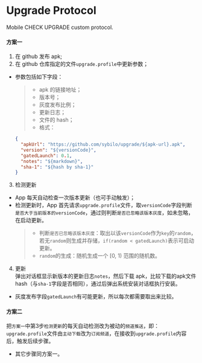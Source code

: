 # Upgrade Protocol
Mobile CHECK UPGRADE custom protocol.

#### 方案一
1. 在 github 发布 apk;
2. 在 github 仓库指定的文件`upgrade.profile`中更新参数；
  - 参数包括如下字段：
    >* apk 的链接地址；
    >* 版本号；
    >* 灰度发布比例；
    >* 更新日志；
    >* 文件的 hash；
    >* 格式：
       ```json
       {
         "apkUrl": "https://github.com/sybilo/upgrade/${apk-url}.apk",
         "version": "${versionCode}",
         "gatedLaunch": 0.1,
         "notes": "${markdown}",
         "sha-1": "${hash by sha-1}"
       }
       ```

3. 检测更新  
  - App 每天自动检查一次版本更新（也可手动触发）；
  - 检测更新时，App 首先请求`upgrade.profile`文件，取`versionCode`字段判断`是否大于当前版本的versionCode`，通过则判断`是否已忽略该版本灰度`，如未忽略，在启动更新。
    >* 判断`是否已忽略该版本灰度`：取出以该`versionCode`作为`key`的`random`，若无`random`则生成并存储，`if(random < gatedLaunch)`表示可启动更新。
    >* `random`的生成：随机生成一个 [0, 1) 范围的随机数。

4. 更新  
弹出对话框显示新版本的更新日志`notes`，然后下载 apk，比较下载的apk文件 hash（与`sha-1`字段是否相同），通过后弹出系统安装对话框执行安装。

* 灰度发布字段`gatedLaunch`有可能更新，所以每次都需要取出来比较。

#### 方案二
把`方案一`中第3步`检测更新`的每天自动检测改为被动的`频道推送`，即：`upgrade.profile`文件由`主动下载`改为`订阅频道`，在接收到`upgrade.profile`内容后，触发后续步骤。
* 其它步骤同方案一。
